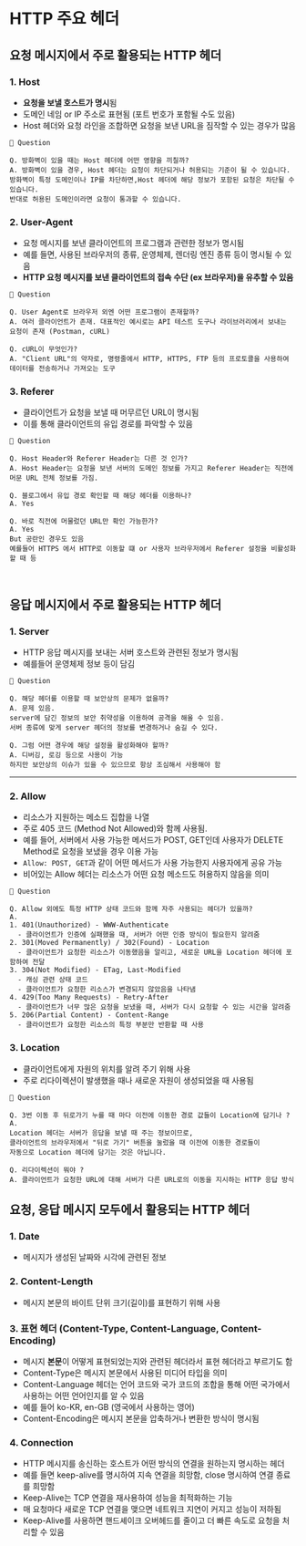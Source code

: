 # HTTP 주요 헤더 
## 요청 메시지에서 주로 활용되는 HTTP 헤더

### 1. Host 
- **요청을 보낼 호스트가 명시**됨
- 도메인 네임 or IP 주소로 표현됨 (포트 번호가 포함될 수도 있음)
- Host 헤더와 요청 라인을 조합하면 요청을 보낸 URL을 짐작할 수 있는 경우가 많음 

``` 
🔎 Question

Q. 방화벽이 있을 때는 Host 헤더에 어떤 영향을 끼칠까? 
A. 방화벽이 있을 경우, Host 헤더는 요청이 차단되거나 허용되는 기준이 될 수 있습니다. 
방화벽이 특정 도메인이나 IP를 차단하면,Host 헤더에 해당 정보가 포함된 요청은 차단될 수 있습니다. 
반대로 허용된 도메인이라면 요청이 통과할 수 있습니다.
```

### 2. User-Agent
- 요청 메시지를 보낸 클라이언트의 프로그램과 관련한 정보가 명시됨 
- 예를 들면, 사용된 브라우저의 종류, 운영체제, 렌더링 엔진 종류 등이 명시될 수 있음 
- **HTTP 요청 메시지를 보낸 클라이언트의 접속 수단 (ex 브라우저)을 유추할 수 있음**

```
🔎 Question

Q. User Agent로 브라우저 외엔 어떤 프로그램이 존재할까? 
A. 여러 클라이언트가 존재. 대표적인 예시로는 API 테스트 도구나 라이브러리에서 보내는 요청이 존재 (Postman, cURL)

Q. cURL이 무엇인가? 
A. "Client URL"의 약자로, 명령줄에서 HTTP, HTTPS, FTP 등의 프로토콜을 사용하여 데이터를 전송하거나 가져오는 도구

```



### 3. Referer
- 클라이언트가 요청을 보낼 때 머무르던 URL이 명시됨 
- 이를 통해 클라이언트의 유입 경로를 파악할 수 있음 

```
🔎 Question

Q. Host Header와 Referer Header는 다른 것 인가? 
A. Host Header는 요청을 보낸 서버의 도메인 정보를 가지고 Referer Header는 직전에 머문 URL 전체 정보를 가짐. 

Q. 블로그에서 유입 경로 확인할 때 해당 헤더를 이용하나? 
A. Yes 

Q. 바로 직전에 머물렀던 URL만 확인 가능한가? 
A. Yes 
But 공란인 경우도 있음 
예를들어 HTTPS 에서 HTTP로 이동할 떄 or 사용자 브라우저에서 Referer 설정을 비활성화할 때 등 



```



## 응답 메시지에서 주로 활용되는 HTTP 헤더
### 1. Server  
- HTTP 응답 메시지를 보내는 서버 호스트와 관련된 정보가 명시됨 
- 예를들어 운영체제 정보 등이 담김 

```
🔎 Question

Q. 해당 헤더를 이용할 때 보안상의 문제가 없을까? 
A. 문제 있음. 
server에 담긴 정보의 보안 취약성을 이용하여 공격을 해올 수 있음. 
서버 종류에 맞게 server 헤더의 정보를 변경하거나 숨길 수 있다. 

Q. 그럼 어떤 경우에 해당 설정을 활성화해야 할까? 
A. 디버깅, 로깅 등으로 사용이 가능 
하지만 보안상의 이슈가 있을 수 있으므로 항상 조심해서 사용해야 함

```

---
### 2. Allow 
- 리소스가 지원하는 메소드 집합을 나열
- 주로 405 코드 (Method Not Allowed)와 함께 사용됨. 
- 예를 들어, 서버에서 사용 가능한 메서드가 POST, GET인데 사용자가 DELETE Method로 요청을 보냈을 경우 이용 가능
- `Allow: POST, GET`과 같이 어떤 메서드가 사용 가능한지 사용자에게 공유 가능 
- 비어있는 Allow 헤더는 리소스가 어떤 요청 메소드도 허용하지 않음을 의미

```
🔎 Question

Q. Allow 외에도 특정 HTTP 상태 코드와 함께 자주 사용되는 헤더가 있을까?
A. 
1. 401(Unauthorized) - WWW-Authenticate
  - 클라이언트가 인증에 실패했을 때, 서버가 어떤 인증 방식이 필요한지 알려줌 
2. 301(Moved Permanently) / 302(Found) - Location
  - 클라이언트가 요청한 리소스가 이동했음을 알리고, 새로운 URL을 Location 헤더에 포함하여 전달
3. 304(Not Modified) - ETag, Last-Modified
  - 캐싱 관련 상태 코드 
  - 클라이언트가 요청한 리소스가 변경되지 않았음을 나타냄 
4. 429(Too Many Requests) - Retry-After  
  - 클라이언트가 너무 많은 요청을 보냈을 때, 서버가 다시 요청할 수 있는 시간을 알려줌 
5. 206(Partial Content) - Content-Range
  - 클라이언트가 요청한 리소스의 특정 부분만 반환할 때 사용 

```

### 3. Location
- 클라이언트에게 자원의 위치를 알려 주기 위해 사용
- 주로 리다이렉션이 발생했을 때나 새로운 자원이 생성되었을 때 사용됨  

```
🔎 Question

Q. 3번 이동 후 뒤로가기 누를 때 마다 이전에 이동한 경로 값들이 Location에 담기나 ?  
A. 
Location 헤더는 서버가 응답을 보낼 때 주는 정보이므로, 
클라이언트의 브라우저에서 "뒤로 가기" 버튼을 눌렀을 때 이전에 이동한 경로들이 
자동으로 Location 헤더에 담기는 것은 아닙니다.

Q. 리다이렉션이 뭐야 ? 
A. 클라이언트가 요청한 URL에 대해 서버가 다른 URL로의 이동을 지시하는 HTTP 응답 방식
```




## 요청, 응답 메시지 모두에서 활용되는 HTTP 헤더 

### 1. Date
- 메시지가 생성된 날짜와 시각에 관련된 정보


### 2. Content-Length
- 메시지 본문의 바이트 단위 크기(길이)를 표현하기 위해 사용 


### 3. 표현 헤더 (Content-Type, Content-Language, Content-Encoding)
- 메시지 **본문**이 어떻게 표현되었는지와 관련된 헤더라서 표현 헤더라고 부르기도 함
- Content-Type은 메시지 본문에서 사용된 미디어 타입을 의미 
- Content-Language 헤더는 언어 코드와 국가 코드의 조합을 통해 어떤 국가에서 사용하는 어떤 언어인지를 알 수 있음 
- 예를 들어 ko-KR, en-GB (영국에서 사용하는 영어) 
- Content-Encoding은 메시지 본문을 압축하거나 변환한 방식이 명시됨 


### 4. Connection
- HTTP 메시지를 송신하는 호스트가 어떤 방식의 연결을 원하는지 명시하는 헤더 
- 예를 들면 keep-alive를 명시하여 지속 연결을 희망함, close 명시하여 연결 종료를 희망함 
- Keep-Alive는 TCP 연결을 재사용하여 성능을 최적화하는 기능
- 매 요청마다 새로운 TCP 연결을 맺으면 네트워크 지연이 커지고 성능이 저하됨
- Keep-Alive를 사용하면 핸드셰이크 오버헤드를 줄이고 더 빠른 속도로 요청을 처리할 수 있음